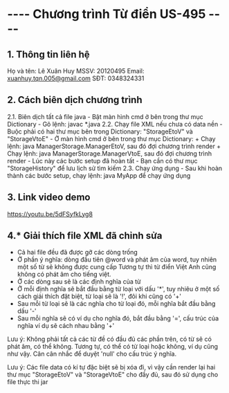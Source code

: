 ﻿# ---- Chương trình Từ điển US-495 ----

## 1. Thông tin liên hệ
Họ và tên: Lê Xuân Huy
MSSV: 20120495
Email: xuanhuy.tqn.005@gmail.com
SĐT: 0348324331

## 2. Cách biên dịch chương trình
2.1. Biên dịch tất cả file java
	- Bật màn hình cmd ở bên trong thư mục Dictionary
	- Gõ lệnh:    javac *.java
2.2. Chạy file XML nếu chưa có data nền
	- Buộc phải có hai thư mục bên trong Dictionary: "StorageEtoV" và "StorageVtoE"
	- Ở màn hình cmd ở bên trong thư mục Dictionary:
		+ Chạy lệnh: java ManagerStorage.ManagerEtoV, sau đó đợi chương trình render
		+ Chạy lệnh: java ManagerStorage.ManagerVtoE, sau đó đợi chương trình render
	- Lúc này các bước setup đã hoàn tất
	- Bạn cần có thư mục "StorageHistory" để lưu lịch sử tìm kiếm
2.3. Chạy ứng dụng
	- Sau khi hoàn thành các bước setup, chạy lệnh: java MyApp   để chạy ứng dụng

## 3. Link video demo
https://youtu.be/5dFSyfkLyg8

## 4.* Giải thích file XML đã chỉnh sửa
- Cả hai file đều đã được gỡ các dòng trống
- Ở phần ý nghĩa: dòng đầu tiên @word và phát âm của word, tuy nhiên một số từ sẽ không được cung cấp
Tương tự thì từ điển Việt Anh cũng không có phát âm cho tiếng việt.
- Ở các dòng sau sẽ là các định nghĩa của từ
- Ở mỗi định nghĩa sẽ bắt đầu bằng từ loại với dấu '*', tuy nhiêu ở một số cách giải thích đặt biệt,
từ loại sẽ là '!', đôi khi cũng có '+'
- Sau mỗi từ loại sẽ là các nghĩa cho từ loại đó, mỗi nghĩa bắt đầu bằng dấu '-'
- Sau mỗi nghĩa sẽ có ví dụ cho nghĩa đó, bắt đầu bằng '=', cấu trúc của nghĩa ví dụ sẽ cách nhau bằng '+'

Lưu ý: Không phải tất cả các từ đề có đầu đủ các phần trên, có từ sẽ có phát âm, có thể không. Tương tự,
có thể có từ loại hoặc không, ví dụ cũng như vậy. Cân cân nhắc để duyệt 'null' cho cấu trúc ý nghĩa.

Lưu ý: Các file data có kí tự đặc biệt sẽ bị xóa đi, vì vậy cần render lại hai thư mục "StorageEtoV" và "StorageVtoE"
cho đầy đủ, sau đó sử dụng cho file thực thi jar
